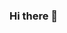 ### Hi there 👋

<!-- 
https://sarah-hart-landolt.medium.com/6-easy-steps-to-create-a-beautiful-github-profile-readme-edc7840b2c7 
https://profilinator.rishav.dev
https://reheader.glitch.me
https://github.com/abhisheknaiidu/awesome-github-profile-readme#tools
-->

<!--
**iconismo/iconismo** is a ✨ _special_ ✨ repository because its `README.md` (this file) appears on your GitHub profile.

Here are some ideas to get you started:

- 🔭 I’m currently working on ...
- 🌱 I’m currently learning ...
- 👯 I’m looking to collaborate on ...
- 🤔 I’m looking for help with ...
- 💬 Ask me about ...
- 📫 How to reach me: ...
- 😄 Pronouns: ...
- ⚡ Fun fact: ...
-->
